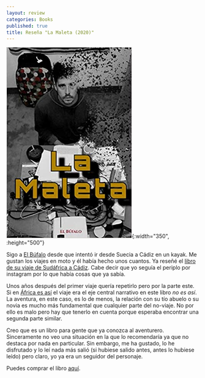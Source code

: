 ```yaml
---
layout: review
categories: Books
published: true
title: Reseña "La Maleta (2020)"
---
```

![](/assets/lamaleta.jpg){:width="350", :height="500"}

Sigo a [El Búfalo](https://www.instagram.com/bufalomoto/?hl=en) desde que intentó ir desde Suecia a Cádiz en un kayak. Me gustan los viajes en moto y él había hecho unos cuantos. Ya reseñé el [libro de su viaje de Sudáfrica a Cádiz](http://miguel.im/books/2019/03/30/esquefricaesas.html). Cabe decir que yo seguía el periplo por instagram por lo que había cosas que ya sabía.

Unos años después del primer viaje quería repetirlo pero por la parte este. Si en [África es así](http://miguel.im/books/2019/03/30/esquefricaesas.html) el viaje era el eje central narrativo en este libro _no es así_. La aventura, en este caso, es lo de menos, la relación con su tío abuelo o su novia es mucho más fundamental que cualquier parte del no-viaje. No por ello es malo pero hay que tenerlo en cuenta porque esperaba encontrar una segunda parte similar.

Creo que es un libro para gente que ya conozca al aventurero. Sinceramente no veo una situación en la que lo recomendaría ya que no destaca por nada en particular. Sin embargo, me ha gustado, lo he disfrutado y lo leí nada más salió (si hubiese salido antes, antes lo hubiese leído) pero claro, yo ya era un seguidor del personaje.

Puedes comprar el libro [aquí](https://amazon.es/dp/B08C95PBZ5).
